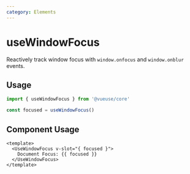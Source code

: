 ```yaml
---
category: Elements
---
```


# useWindowFocus

Reactively track window focus with `window.onfocus` and `window.onblur` events.

## Usage

```ts
import { useWindowFocus } from '@vueuse/core'

const focused = useWindowFocus()
```

## Component Usage

```vue
<template>
  <UseWindowFocus v-slot="{ focused }">
    Document Focus: {{ focused }}
  </UseWindowFocus>
</template>
```
